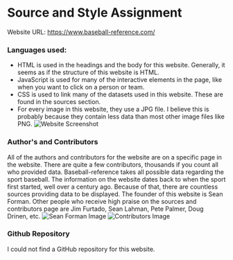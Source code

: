 # Source and Style Assignment

Website URL: https://www.baseball-reference.com/

### Languages used:
- HTML is used in the headings and the body for this website. Generally, it seems as if the structure of this website is HTML.
- JavaScript is used for many of the interactive elements in the page, like when you want to click on a person or team.
- CSS is used to link many of the datasets used in this website. These are found in the sources section.
- For every image in this website, they use a JPG file. I believe this is probably because they contain less data than most other image files like PNG.
![Website Screenshot](images/Screenshot%202024-09-17%20at%202.03.11 PM.png)
### Author's and Contributors

All of the authors and contributors for the website are on a specific page in the website. There are quite a few contributors, thousands if you count all who provided data. Baseball-reference takes all possible data regarding the sport baseball. The information on the website dates back to when the sport first started, well over a century ago. Because of that, there are countless sources providing data to be displayed. The founder of this website is Sean Forman. Other people who receive high praise on the sources and contributors page are Jim Furtado, Sean Lahman, Pete Palmer, Doug Drinen, etc.
![Sean Forman Image](images/Screenshot%202024-09-17%20at%202.14.26 PM.png)
![Contributors Image](images/Screenshot%202024-09-17%20at%202.16.50 PM.png)

### Github Repository

I could not find a GitHub repository for this website.